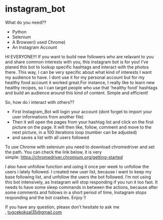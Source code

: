 # instagram_bot




What do you need??
* Python
* Selenium
* A Browser(i used Chrome)
* An Instagram Account


HI EVERYONE!!!
If you want to build new followers who are relavant to you and share common interests with you, this instagram bot is for you! I’ve planed this bot to lookup specific hashtags and interact with the photos there. This way, I can be very specific about what kind of interests I want my audience to have. I dont use it for my personal account but for my healthy food account it worked great.For instance, I really like to learn new healthy recipes, so I can target people who use that 'healthy food' hashtags and build an audience around this kind of content. Simple and efficient!

So, how do i interact with others??
* First Instagram_Bot will login your account (dont forget to import your user informations from another file)
* Then it will open the pages from your hashtag list and click on the first picture on the page. It will then like, follow, comment and move to the next picture, in a 100 iterations loop (number can be adjusted)
* and saves a list with all users followed

To use Chrome with selenium you need to download chromedriver and set the path. You can check the link below, it is very simple: https://chromedriver.chromium.org/getting-started

I also have unfollow function and using it once per week to unfollow the users i lately followed. I created new user list, because i want to keep my base following list, and unfollow the users the bot followed.
I’m not using this bot intensively, as Instagram will stop responding if you run it too fast. It needs to have some sleep commands in between the actions, because after some comments and follows in a short period of time, Instagram stops responding and the bot crashes.
Enjoy !!

If you have any question, please don't hesitate to ask me , tugcekoksal35@gmail.com


